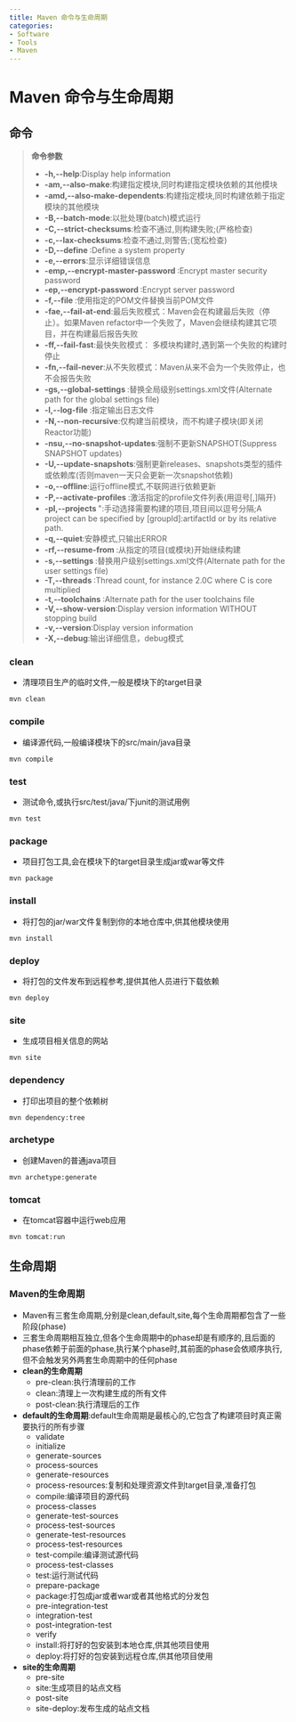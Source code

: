 ```yaml
---
title: Maven 命令与生命周期
categories:
- Software
- Tools
- Maven
---
```

# Maven 命令与生命周期

## 命令

> **命令参数**
>
> - **-h,--help**:Display help information
> - **-am,--also-make**:构建指定模块,同时构建指定模块依赖的其他模块
> - **-amd,--also-make-dependents**:构建指定模块,同时构建依赖于指定模块的其他模块
> - **-B,--batch-mode**:以批处理(batch)模式运行
> - **-C,--strict-checksums**:检查不通过,则构建失败;(严格检查)
> - **-c,--lax-checksums**:检查不通过,则警告;(宽松检查)
> - **-D,--define <arg>**:Define a system property
> - **-e,--errors**:显示详细错误信息
> - **-emp,--encrypt-master-password <arg>**:Encrypt master security password
> - **-ep,--encrypt-password <arg>**:Encrypt server password
> - **-f,--file <arg>**:使用指定的POM文件替换当前POM文件
> - **-fae,--fail-at-end**:最后失败模式：Maven会在构建最后失败（停止）。如果Maven refactor中一个失败了，Maven会继续构建其它项目，并在构建最后报告失败
> - **-ff,--fail-fast**:最快失败模式： 多模块构建时,遇到第一个失败的构建时停止
> - **-fn,--fail-never**:从不失败模式：Maven从来不会为一个失败停止，也不会报告失败
> - **-gs,--global-settings <arg>**:替换全局级别settings.xml文件(Alternate path for the global settings file)
> - **-l,--log-file <arg>**:指定输出日志文件
> - **-N,--non-recursive**:仅构建当前模块，而不构建子模块(即关闭Reactor功能)
> - **-nsu,--no-snapshot-updates**:强制不更新SNAPSHOT(Suppress SNAPSHOT updates)
> - **-U,--update-snapshots**:强制更新releases、snapshots类型的插件或依赖库(否则maven一天只会更新一次snapshot依赖)
> - **-o,--offline**:运行offline模式,不联网进行依赖更新
> - **-P,--activate-profiles <arg>**:激活指定的profile文件列表(用逗号[,]隔开)
> - **-pl,--projects <arg>**":手动选择需要构建的项目,项目间以逗号分隔;A project can be specified by [groupId]:artifactId or by its relative path.
> - **-q,--quiet**:安静模式,只输出ERROR
> - **-rf,--resume-from <arg>**:从指定的项目(或模块)开始继续构建
> - **-s,--settings <arg>**:替换用户级别settings.xml文件(Alternate path for the user settings file)
> - **-T,--threads <arg>**:Thread count, for instance 2.0C where C is core multiplied
> - **-t,--toolchains <arg>**:Alternate path for the user toolchains file
> - **-V,--show-version**:Display version information WITHOUT stopping build
> - **-v,--version**:Display version information
> - **-X,--debug**:输出详细信息，debug模式

### clean

- 清理项目生产的临时文件,一般是模块下的target目录

```
mvn clean
```

### compile

- 编译源代码,一般编译模块下的src/main/java目录

```
mvn compile
```

### test

- 测试命令,或执行src/test/java/下junit的测试用例

```
mvn test
```

### package

- 项目打包工具,会在模块下的target目录生成jar或war等文件

```
mvn package
```

### install

- 将打包的jar/war文件复制到你的本地仓库中,供其他模块使用

```
mvn install
```

### deploy

- 将打包的文件发布到远程参考,提供其他人员进行下载依赖

```
mvn deploy
```

### site

- 生成项目相关信息的网站

```
mvn site
```

### dependency

- 打印出项目的整个依赖树

```
mvn dependency:tree
```

### archetype

- 创建Maven的普通java项目

```
mvn archetype:generate
```

### tomcat

- 在tomcat容器中运行web应用

```
mvn tomcat:run
```

## 生命周期

### Maven的生命周期

- Maven有三套生命周期,分别是clean,default,site,每个生命周期都包含了一些阶段(phase)
- 三套生命周期相互独立,但各个生命周期中的phase却是有顺序的,且后面的phase依赖于前面的phase,执行某个phase时,其前面的phase会依顺序执行,但不会触发另外两套生命周期中的任何phase
- **clean的生命周期**
    - pre-clean:执行清理前的工作
    - clean:清理上一次构建生成的所有文件
    - post-clean:执行清理后的工作
- **default的生命周期**:default生命周期是最核心的,它包含了构建项目时真正需要执行的所有步骤
    - validate
    - initialize
    - generate-sources
    - process-sources
    - generate-resources
    - process-resources:复制和处理资源文件到target目录,准备打包
    - compile:编译项目的源代码
    - process-classes
    - generate-test-sources
    - process-test-sources
    - generate-test-resources
    - process-test-resources
    - test-compile:编译测试源代码
    - process-test-classes
    - test:运行测试代码
    - prepare-package
    - package:打包成jar或者war或者其他格式的分发包
    - pre-integration-test
    - integration-test
    - post-integration-test
    - verify
    - install:将打好的包安装到本地仓库,供其他项目使用
    - deploy:将打好的包安装到远程仓库,供其他项目使用
- **site的生命周期**
    - pre-site
    - site:生成项目的站点文档
    - post-site
    - site-deploy:发布生成的站点文档
